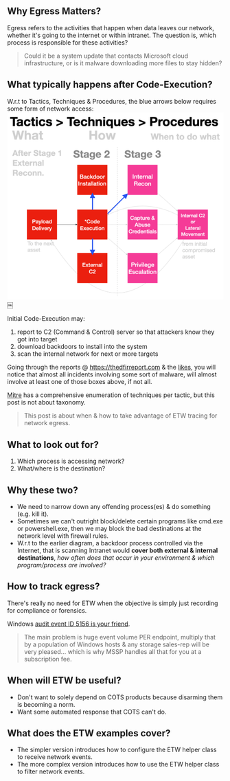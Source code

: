 ## Why Egress Matters?
Egress refers to the activities that happen when data leaves our network, whether it's going to the internet or within intranet. The question is, which process is responsible for these activities? 

>Could it be a system update that contacts Microsoft cloud infrastructure, or is it malware downloading more files to stay hidden?

## What typically happens after Code-Execution?
W.r.t to Tactics, Techniques & Procedures, the blue arrows below requires some form of network access:
![](../img/ttpEgress.png)￼

Initial Code-Execution may:
1. report to C2 (Command & Control) server so that attackers know they got into target
2. download backdoors to install into the system
3. scan the internal network for next or more targets

Going through the reports @ https://thedfirreport.com & the [likes](https://www.perplexity.ai/search/other-sites-like-https-thedfir-H0hUsCD4SdmEru6yvjomAg#0), you will notice that almost all incidents involving some sort of malware, will almost involve at least one of those boxes above, if not all. 

[Mitre](https://attack.mitre.org) has a comprehensive enumeration of techniques per tactic, but this post is not about taxonomy.

>This post is about when & how to take advantage of ETW tracing for network egress.

## What to look out for?
1. Which process is accessing network?
2. What/where is the destination?

## Why these two?
- We need to narrow down any offending process(es) & do something (e.g. kill it).
- Sometimes we can't outright block/delete certain programs like cmd.exe or powershell.exe, then we may block the bad destinations at the network level with firewall rules.
- W.r.t to the earlier diagram, a backdoor process controlled via the Internet, that is scanning Intranet would **cover both external & internal destinations**, _how often does that occur in your environment & which program/process are involved?_

## How to track egress?
There's really no need for ETW when the objective is simply just recording for compliance or forensics.

Windows [audit event ID 5156 is your friend](https://www.perplexity.ai/search/how-to-turn-on-windows-audit-5-P.lrwnH2QHKOw6LUdOSD8g#0). 

>The main problem is huge event volume PER endpoint, multiply that by a population of Windows hosts & any storage sales-rep will be very pleased... which is why MSSP handles all that for you at a subscription fee.

## When will ETW be useful?
- Don't want to solely depend on COTS products because disarming them is becoming a norm.
- Want some automated response that COTS can't do. 

## What does the ETW examples cover?
- The simpler version introduces how to configure the ETW helper class to receive network events.
- The more complex version introduces how to use the ETW helper class to filter network events.